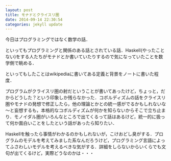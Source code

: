 ```yaml
---
layout: post
title: モナドとクライスリ圏
date: 2014-09-14 22:30:54
categories: jekyll update
---
```

今日はプログラミングではなく数学の話．

といってもプログラミングと関係のある話とされている話．Haskell(やったことない)をする人たちがモナドとか書いていたりするので気になっていたことを数学側で眺める．

といってもしたことはwikipediaに書いてある定義と背景をノートに書いた程度．

プログラムがクライスリ圏の射だということが書いてあったけど，ちょっと，だからどうした？という印象しか残らなかった．コボルディズムの話をクライスリ圏やモナドの発想で修正したら，他の理論とかとの統一感がでるかもしれないな～と妄想するも，本格的なコボルディズムが何かを知らないからそこで立ち止まり．モノイダル圏がいろんなところで出てくるって話はあるけど，統一的に扱って何か面白いことをしたという話があったら知りたい．

Haskellを触ったら事情がわかるのかもしれないが，こけおどし臭がする．プログラムのモデルを考えてみました系なんだろうけど，プログラミング言語によってふさわしいモデルを考えるべきな気がする．詳細をしらないからいくらでも文句が出てくるけど，実際どうなのかは・・・
